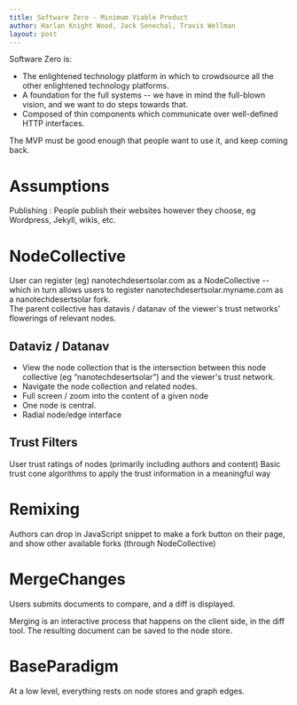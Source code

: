 ```yaml
---
title: Software Zero - Minimum Viable Product
author: Harlan Knight Wood, Jack Senechal, Travis Wellman
layout: post
---
```


Software Zero is:

 * The enlightened technology platform in which to crowdsource all the other enlightened technology platforms.
 * A foundation for the full systems -- we have in mind the full-blown vision, and we want to do steps towards that.
 * Composed of thin components which communicate over well-defined HTTP interfaces.

The MVP must be good enough that people want to use it, and keep coming back. 

Assumptions
===========
Publishing
  : People publish their websites however they choose, eg Wordpress, Jekyll, wikis, etc.

NodeCollective
==============
User can register (eg) nanotechdesertsolar.com as a NodeCollective -- 
which in turn allows users to register nanotechdesertsolar.myname.com as a nanotechdesertsolar fork.  
The parent collective has datavis / datanav of the viewer's trust networks' flowerings of relevant nodes.

Dataviz / Datanav
-----------------

 * View the node collection that is the intersection between this node collective (eg “nanotechdesertsolar”) and the viewer's trust network. 
 * Navigate the node collection and related nodes.
 * Full screen / zoom into the content of a given node
 * One node is central.  
 * Radial node/edge interface

Trust Filters
-------------
User trust ratings of nodes (primarily including authors and content)
Basic trust cone algorithms to apply the trust information in a meaningful way

Remixing
========
Authors can drop in JavaScript snippet to make a fork button on their page, and show other available forks (through NodeCollective)

MergeChanges
============
Users submits documents to compare, and a diff is displayed.

Merging is an interactive process that happens on the client side, in the diff tool. The resulting document can be saved to the node store.

BaseParadigm
============
At a low level, everything rests on node stores and graph edges.

